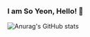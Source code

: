 ### I am So Yeon, Hello! 👋
![Anurag's GitHub stats](https://github-readme-stats.vercel.app/api?username=HwiYul-G&show_icons=true&theme=radical)

<!--
**HwiYul-G/HwiYul-G** is a ✨ _special_ ✨ repository because its `README.md` (this file) appears on your GitHub profile.

Here are some ideas to get you started:

- 🔭 I’m currently working on ...
- 🌱 I’m currently learning ...
- 👯 I’m looking to collaborate on ...
- 🤔 I’m looking for help with ...
- 💬 Ask me about ...
- 📫 How to reach me: ...
- 😄 Pronouns: ...
- ⚡ Fun fact: ...
-->
